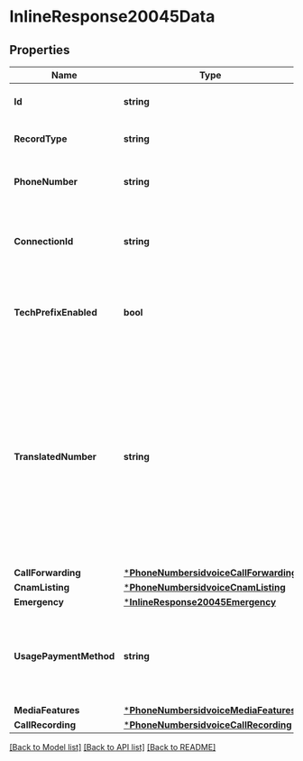 # InlineResponse20045Data

## Properties
Name | Type | Description | Notes
------------ | ------------- | ------------- | -------------
**Id** | **string** | Identifies the type of resource. | [optional] [default to null]
**RecordType** | **string** | Identifies the type of the resource. | [optional] [default to null]
**PhoneNumber** | **string** | The phone number in +E164 format. | [optional] [default to null]
**ConnectionId** | **string** | Identifies the connection associated with this phone number. | [optional] [default to null]
**TechPrefixEnabled** | **bool** | Controls whether a tech prefix is enabled for this phone number. | [optional] [default to false]
**TranslatedNumber** | **string** | This field allows you to rewrite the destination number of an inbound call before the call is routed to you. The value of this field may be any alphanumeric value, and the value will replace the number originally dialed. | [optional] 
**CallForwarding** | [***PhoneNumbersidvoiceCallForwarding**](phone_numbersidvoice_call_forwarding.md) |  | [optional] [default to null]
**CnamListing** | [***PhoneNumbersidvoiceCnamListing**](phone_numbersidvoice_cnam_listing.md) |  | [optional] [default to null]
**Emergency** | [***InlineResponse20045Emergency**](inline_response_200_45_emergency.md) |  | [optional] [default to null]
**UsagePaymentMethod** | **string** | Controls whether a number is billed per minute or uses your concurrent channels. | [optional] [default to USAGE_PAYMENT_METHOD.PAY_PER_MINUTE]
**MediaFeatures** | [***PhoneNumbersidvoiceMediaFeatures**](phone_numbersidvoice_media_features.md) |  | [optional] [default to null]
**CallRecording** | [***PhoneNumbersidvoiceCallRecording**](phone_numbersidvoice_call_recording.md) |  | [optional] [default to null]

[[Back to Model list]](../README.md#documentation-for-models) [[Back to API list]](../README.md#documentation-for-api-endpoints) [[Back to README]](../README.md)

